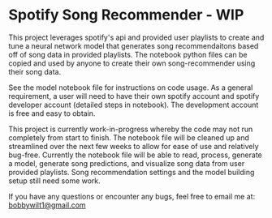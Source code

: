 # Spotify Song Recommender - WIP
This project leverages spotify's api and provided user playlists to create and tune a neural network model that generates song recommendaitons based off of song data in provided playlists.  The notebook python files can be copied and used by anyone to create their own song-recommender using their song data.

See the model notebook file for instructions on code usage.  As a general requirement, a user will need to have their own spotify account and spotify developer account (detailed steps in notebook).  The development account is free and easy to obtain.

This project is currently work-in-progress whereby the code may not run completely from start to finish.  The notebook file will be cleaned up and streamlined over the next few weeks to allow for ease of use and relatively bug-free.  Currently the notebook file will be able to read, process, generate a model, generate song predictions, and visualize song data from user provided playlists.  Song recommendation settings and the model building setup still need some work.

If you have any questions or encounter any bugs, feel free to email me at: bobbywilt1@gmail.com

